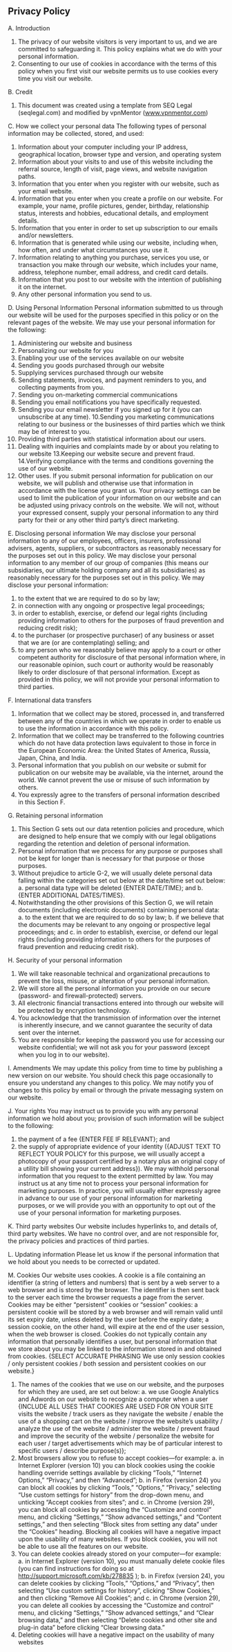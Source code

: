 ## Privacy Policy

A. Introduction
1. The privacy of our website visitors is very important to us, and we are 
committed to safeguarding it. This policy explains what we do with your 
personal information. 
2. Consenting to our use of cookies in accordance with the terms of this policy 
when you first visit our website permits us to use cookies every time you visit 
our website. 

B. Credit
1. This document was created using a template from SEQ Legal 
(seqlegal.com) and modified by vpnMentor (www.vpnmentor.com)

C. How we collect your personal data
The following types of personal information may be collected, stored, and used:
1. Information about your computer including your IP address, geographical 
location, browser type and version, and operating system
2. Information about your visits to and use of this website including the 
referral source, length of visit, page views, and website navigation paths. 
3. Information that you enter when you register with our website, such as 
your email website.
4. Information that you enter when you create a profile on our website. For 
example, your name, profile pictures, gender, birthday, relationship 
status, interests and hobbies, educational details, and employment 
details. 
5. Information that you enter in order to set up subscription to our emails 
and/or newsletters.
6. Information that is generated while using our website, including when, 
how often, and under what circumstances you use it. 
7. Information relating to anything you purchase, services you use, or 
transaction you make through our website, which includes your name, 
address, telephone number, email address, and credit card details.
8. Information that you post to our website with the intention of publishing 
it on the internet. 
9. Any other personal information you send to us. 

D. Using Personal Information 
Personal information submitted to us through our website will be used for the 
purposes specified in this policy or on the relevant pages of the website. We may 
use your personal information for the following:
1. Administering our website and business
2. Personalizing our website for you
3. Enabling your use of the services available on our website
4. Sending you goods purchased through our website
5. Supplying services purchased through our website
6. Sending statements, invoices, and payment reminders to you, and 
collecting payments from you. 
7. Sending you on-marketing commercial communications
8. Sending you email notifications you have specifically requested. 
9. Sending you our email newsletter if you signed up for it (you can 
unsubscribe at any time).
10.Sending you marketing communications relating to our business or the 
businesses of third parties which we think may be of interest to you. 
11. Providing third parties with statistical information about our users.
12. Dealing with inquiries and complaints made by or about you relating to 
our website
13.Keeping our website secure and prevent fraud. 
14.Verifying compliance with the terms and conditions governing the use of 
our website.
15. Other uses. 
If you submit personal information for publication on our website, we will publish 
and otherwise use that information in accordance with the license you grant us. 
Your privacy settings can be used to limit the publication of your information on our 
website and can be adjusted using privacy controls on the website. 
We will not, without your expressed consent, supply your personal information to 
any third party for their or any other third party’s direct marketing. 

E. Disclosing personal information
We may disclose your personal information to any of our employees, officers, 
insurers, professional advisers, agents, suppliers, or subcontractors as reasonably 
necessary for the purposes set out in this policy.
We may disclose your personal information to any member of our group of 
companies (this means our subsidiaries, our ultimate holding company and all its 
subsidiaries) as reasonably necessary for the purposes set out in this policy.
We may disclose your personal information:
1. to the extent that we are required to do so by law;
2. in connection with any ongoing or prospective legal proceedings;
3. in order to establish, exercise, or defend our legal rights (including providing 
information to others for the purposes of fraud prevention and reducing 
credit risk);
4. to the purchaser (or prospective purchaser) of any business or asset that we 
are (or are contemplating) selling; and
5. to any person who we reasonably believe may apply to a court or other 
competent authority for disclosure of that personal information where, in our 
reasonable opinion, such court or authority would be reasonably likely to 
order disclosure of that personal information.
Except as provided in this policy, we will not provide your personal information to 
third parties.

F. International data transfers
1. Information that we collect may be stored, processed in, and transferred 
between any of the countries in which we operate in order to enable us to 
use the information in accordance with this policy.
2. Information that we collect may be transferred to the following countries 
which do not have data protection laws equivalent to those in force in the 
European Economic Area: the United States of America, Russia, Japan, 
China, and India.
3. Personal information that you publish on our website or submit for 
publication on our website may be available, via the internet, around the 
world. We cannot prevent the use or misuse of such information by others.
4. You expressly agree to the transfers of personal information described in 
this Section F.

G. Retaining personal information
1. This Section G sets out our data retention policies and procedure, which are 
designed to help ensure that we comply with our legal obligations regarding 
the retention and deletion of personal information.
2. Personal information that we process for any purpose or purposes shall not 
be kept for longer than is necessary for that purpose or those purposes.
3. Without prejudice to article G-2, we will usually delete personal data falling 
within the categories set out below at the date/time set out below:
a. personal data type will be deleted {ENTER DATE/TIME}; and
b. {ENTER ADDITIONAL DATES/TIMES}.
4. Notwithstanding the other provisions of this Section G, we will retain 
documents (including electronic documents) containing personal data:
a. to the extent that we are required to do so by law;
b. if we believe that the documents may be relevant to any ongoing or 
prospective legal proceedings; and
c. in order to establish, exercise, or defend our legal rights (including 
providing information to others for the purposes of fraud prevention 
and reducing credit risk).

H. Security of your personal information
1. We will take reasonable technical and organizational precautions to prevent 
the loss, misuse, or alteration of your personal information.
2. We will store all the personal information you provide on our secure 
(password- and firewall-protected) servers.
3. All electronic financial transactions entered into through our website will be 
protected by encryption technology.
4. You acknowledge that the transmission of information over the internet is 
inherently insecure, and we cannot guarantee the security of data sent over 
the internet.
5. You are responsible for keeping the password you use for accessing our 
website confidential; we will not ask you for your password (except when 
you log in to our website).

I. Amendments
We may update this policy from time to time by publishing a new version on our 
website. You should check this page occasionally to ensure you understand any 
changes to this policy. We may notify you of changes to this policy by email or 
through the private messaging system on our website.

J. Your rights
You may instruct us to provide you with any personal information we hold about 
you; provision of such information will be subject to the following:
1. the payment of a fee {ENTER FEE IF RELEVANT}; and
2. the supply of appropriate evidence of your identity ({ADJUST TEXT TO 
REFLECT YOUR POLICY for this purpose, we will usually accept a photocopy 
of your passport certified by a notary plus an original copy of a utility bill 
showing your current address}).
We may withhold personal information that you request to the extent permitted by 
law.
You may instruct us at any time not to process your personal information for 
marketing purposes.
In practice, you will usually either expressly agree in advance to our use of your 
personal information for marketing purposes, or we will provide you with an 
opportunity to opt out of the use of your personal information for marketing 
purposes.

K. Third party websites
Our website includes hyperlinks to, and details of, third party websites. We have no 
control over, and are not responsible for, the privacy policies and practices of third
parties.

L. Updating information
Please let us know if the personal information that we hold about you needs to be 
corrected or updated.

M. Cookies
Our website uses cookies. A cookie is a file containing an identifier (a string of 
letters and numbers) that is sent by a web server to a web browser and is stored 
by the browser. The identifier is then sent back to the server each time the browser 
requests a page from the server. Cookies may be either “persistent” cookies or 
“session” cookies: a persistent cookie will be stored by a web browser and will 
remain valid until its set expiry date, unless deleted by the user before the expiry 
date; a session cookie, on the other hand, will expire at the end of the user session, 
when the web browser is closed. Cookies do not typically contain any information 
that personally identifies a user, but personal information that we store about you 
may be linked to the information stored in and obtained from cookies. {SELECT 
ACCURATE PHRASING We use only session cookies / only persistent cookies / both 
session and persistent cookies on our website.}
1. The names of the cookies that we use on our website, and the purposes for 
which they are used, are set out below:
a. we use Google Analytics and Adwords on our website to recognize a 
computer when a user {INCLUDE ALL USES THAT COOKIES ARE USED 
FOR ON YOUR SITE visits the website / track users as they navigate the 
website / enable the use of a shopping cart on the website / improve the 
website’s usability / analyze the use of the website / administer the 
website / prevent fraud and improve the security of the website / 
personalize the website for each user / target advertisements which may 
be of particular interest to specific users / describe purpose(s)};
2. Most browsers allow you to refuse to accept cookies—for example:
a. in Internet Explorer (version 10) you can block cookies using the 
cookie handling override settings available by clicking “Tools,” 
“Internet Options,” “Privacy,” and then “Advanced”;
b. in Firefox (version 24) you can block all cookies by clicking “Tools,” 
“Options,” “Privacy,” selecting “Use custom settings for history” from 
the drop-down menu, and unticking “Accept cookies from sites”; and
c. in Chrome (version 29), you can block all cookies by accessing the 
“Customize and control” menu, and clicking “Settings,” “Show 
advanced settings,” and “Content settings,” and then selecting “Block 
sites from setting any data” under the “Cookies” heading.
Blocking all cookies will have a negative impact upon the usability of many 
websites. If you block cookies, you will not be able to use all the features on our 
website.
3. You can delete cookies already stored on your computer—for example:
a. in Internet Explorer (version 10), you must manually delete cookie 
files (you can find instructions for doing so 
at http://support.microsoft.com/kb/278835 );
b. in Firefox (version 24), you can delete cookies by clicking “Tools,” 
“Options,” and “Privacy”, then selecting “Use custom settings for 
history”, clicking “Show Cookies,” and then clicking “Remove All 
Cookies”; and
c. in Chrome (version 29), you can delete all cookies by accessing the 
“Customize and control” menu, and clicking “Settings,” “Show 
advanced settings,” and “Clear browsing data,” and then selecting 
“Delete cookies and other site and plug-in data” before clicking “Clear 
browsing data.”
4. Deleting cookies will have a negative impact on the usability of many 
websites
